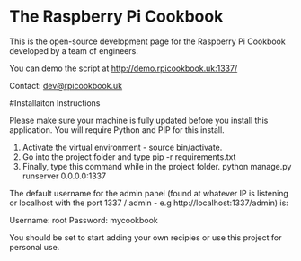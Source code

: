 # The Raspberry Pi Cookbook
This is the open-source development page for the Raspberry Pi Cookbook developed by a team of engineers.

You can demo the script at http://demo.rpicookbook.uk:1337/

Contact: dev@rpicookbook.uk

#Installaiton Instructions

Please make sure your machine is fully updated before you install this application. You will require Python and PIP for this install.

1. Activate the virtual environment - source bin/activate.
2. Go into the project folder and type pip -r requirements.txt
3. Finally, type this command while in the project folder. python manage.py runserver 0.0.0.0:1337

The default username for the admin panel (found at whatever IP is listening or localhost with the port 1337 / admin - e.g http://localhost:1337/admin) is:

Username: root
Password: mycookbook

You should be set to start adding your own recipies or use this project for personal use.
